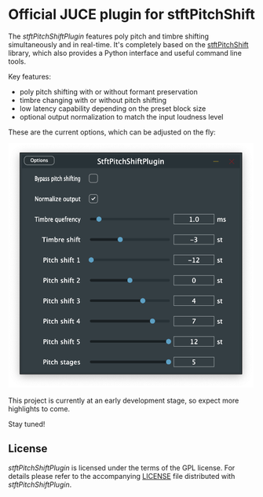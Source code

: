 # Official JUCE plugin for stftPitchShift

The *stftPitchShiftPlugin* features poly pitch and timbre shifting simultaneously and in real-time.
It's completely based on the [stftPitchShift](https://github.com/jurihock/stftPitchShift) library,
which also provides a Python interface and useful command line tools.

Key features:

- poly pitch shifting with or without formant preservation
- timbre changing with or without pitch shifting
- low latency capability depending on the preset block size
- optional output normalization to match the input loudness level

These are the current options, which can be adjusted on the fly:

<img src="assets/screenshot.png" width="500">

This project is currently at an early development stage,
so expect more highlights to come.

Stay tuned!

## License

*stftPitchShiftPlugin* is licensed under the terms of the GPL license.
For details please refer to the accompanying [LICENSE](LICENSE) file distributed with *stftPitchShiftPlugin*.
